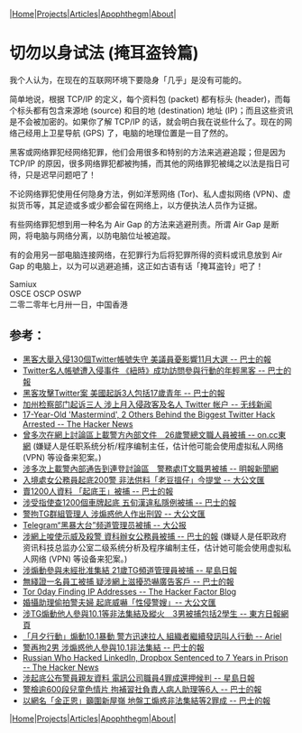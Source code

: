 |[Home](/README.md)|[Projects](/projects.md)|[Articles](/articles.md)|[Apophthegm](/apophthegm.md)|[About](/about.md)|

# 切勿以身试法 (掩耳盗铃篇)

我个人认为，在现在的互联网环境下要隐身「几乎」是没有可能的。

简单地说，根据 TCP/IP 的定义，每个资料包 (packet) 都有标头 (header)，而每个标头都有包含来源地 (source) 和目的地 (destination) 地址 (IP)；而且这些资讯是不会被加密的。如果你了解 TCP/IP 的话，就会明白我在说些什么了。现在的网络己经用上卫星导航 (GPS) 了，电脑的地理位置是一目了然的。

黑客或网络罪犯经网络犯罪，他们会用很多和特别的方法来逃避追蹤；但是因为 TCP/IP 的原因，很多网络罪犯都被拘捕，而其他的网络罪犯被绳之以法是指日可待，只是迟早问题吧了！

不论网络罪犯使用任何隐身方法，例如洋葱网络 (Tor)、私人虚拟网络 (VPN)、虚拟货币等，其足迹或多或少都会留在网络上，以方便执法人员作为证据。

有些网络罪犯想到用一种名为 Air Gap 的方法来逃避刑责。所谓 Air Gap 是断网，将电脑与网络分离，以防电脑位址被追蹤。

有的会用另一部电脑连接网络，在犯罪行为后将犯罪所得的资料或讯息放到 Air Gap 的电脑上，以为可以逃避追捕，这正如古语有话「掩耳盗铃」吧了！

Samiux  
OSCE  OSCP  OSWP  
二零二零年七月卅一日，中国香港  

## 参考：

- [黑客大舉入侵130個Twitter帳號失守 美議員憂影響11月大選 -- 巴士的報](https://www.bastillepost.com/hongkong/article/6794000-130%e5%80%8btwitter%e5%b8%b3%e8%99%9f%e9%81%ad%e9%bb%91%e5%ae%a2%e8%a5%b2%e6%93%8a-%e7%be%8e%e5%9c%8b%e8%ad%b0%e5%93%a1%e6%86%82%e5%bd%b1%e9%9f%bf11%e6%9c%88%e5%a4%a7%e9%81%b8)  
- [Twitter名人帳號遭入侵事件 《紐時》成功訪問參與行動的年輕黑客 -- 巴士的報](https://www.bastillepost.com/hongkong/article/6798918-twitter%e5%a4%9a%e5%80%8b%e5%90%8d%e4%ba%ba%e5%b8%b3%e8%99%9f%e9%81%ad%e5%85%a5%e4%be%b5-%e3%80%8a%e7%b4%90%e6%99%82%e3%80%8b%e6%8c%87%e6%98%af%e5%b9%b4%e8%bc%95%e9%bb%91%e5%ae%a2%e7%84%a1%e9%97%9c)  
- [黑客攻擊Twitter案 美國起訴3人包括17歲青年 -- 巴士的報](https://www.bastillepost.com/hongkong/article/6877523-%E9%BB%91%E5%AE%A2%E8%A5%B2%E6%93%8Atwitter%E6%A1%88-%E7%BE%8E%E5%9C%8B%E8%B5%B7%E8%A8%B43%E4%BA%BA%E5%8C%85%E6%8B%AC17%E6%AD%B2%E4%BD%9B%E5%B7%9E%E9%9D%92%E5%B9%B4)  
- [加州检察部门起诉三人 涉上月入侵政客及名人 Twitter 帐户 -- 无线新闻](http://news.tvb.com/world/5f254069335d19587c98cc96/%E5%8A%A0%E5%B7%9E%E6%AA%A2%E5%AF%9F%E9%83%A8%E9%96%80%E8%B5%B7%E8%A8%B4%E4%B8%89%E4%BA%BA-%E6%B6%89%E4%B8%8A%E6%9C%88%E5%85%A5%E4%BE%B5%E6%94%BF%E5%AE%A2%E5%8F%8A%E5%90%8D%E4%BA%BATwitter%E5%B8%B3%E6%88%B6)
- [17-Year-Old 'Mastermind', 2 Others Behind the Biggest Twitter Hack Arrested -- The Hacker News](https://thehackernews.com/2020/07/twitter-hacker-arrested.html)  
- [曾多次在網上討論區上載警方內部文件　26歲警總文職人員被捕 -- on.cc東網](https://hk.on.cc/hk/bkn/cnt/news/20200814/bkn-20200814224053227-0814_00822_001.html)  (嫌疑人是任职系统分析/程序编制主任，估计他可能会使用虚拟私人网络 (VPN) 等设备来犯案。)  
- [涉多次上載警內部通告到連登討論區　警務處IT文職男被捕 -- 明報新聞網](https://news.mingpao.com/ins/%E6%B8%AF%E8%81%9E/article/20200814/s00001/1597416940155/%E6%B6%89%E5%A4%9A%E6%AC%A1%E4%B8%8A%E8%BC%89%E8%AD%A6%E5%85%A7%E9%83%A8%E9%80%9A%E5%91%8A%E5%88%B0%E9%80%A3%E7%99%BB%E8%A8%8E%E8%AB%96%E5%8D%80-%E8%AD%A6%E5%8B%99%E8%99%95it%E6%96%87%E8%81%B7%E7%94%B7%E8%A2%AB%E6%8D%95)  
- [入境處女公務員起底200警 非法供料「老豆搵仔」今提堂 -- 大公文匯](https://www.tkww.hk/a/202008/22/AP5f406511e4b01ed767435807.html)  
- [賣1200人資料 「起底王」被捕 -- 巴士的報](https://www.bastillepost.com/hongkong/article/7030703-%e8%b3%a31200%e4%ba%ba%e8%b3%87%e6%96%99-%e3%80%8c%e8%b5%b7%e5%ba%95%e7%8e%8b%e3%80%8d%e8%a2%ab%e6%8d%95)  
- [涉受指使查1200個車牌起底 五旬漢違私隱例被捕 -- 巴士的報](https://www.bastillepost.com/hongkong/article/7029364-%e6%b6%89%e5%8f%97%e6%8c%87%e4%bd%bf%e6%9f%a51200%e5%80%8b%e8%bb%8a%e7%89%8c%e8%b3%87%e6%96%99%e8%b5%b7%e5%ba%95-%e4%ba%94%e6%97%ac%e6%bc%a2%e8%a2%ab%e6%8d%95)  
- [警拘TG群組管理人 涉煽惑他人作出刑毀 -- 大公文匯](https://www.tkww.hk/a/202008/28/AP5f48bc2ae4b01ed76744c79a.html)  
- [Telegram“黑暴大台”频道管理员被捕 -- 大公报](http://www.takungpao.com/news/232109/2020/0828/491369.html)  
- [涉網上唆使示威及殺警 資科辦女公務員被捕 -- 巴士的報](https://www.bastillepost.com/hongkong/article/7076368-%e8%b3%87%e7%a7%91%e8%be%a6%e5%a5%b3%e5%85%ac%e5%8b%99%e5%93%a1%e8%a2%ab%e6%8d%95-%e6%b6%89%e7%b6%b2%e4%b8%8a%e5%94%86%e4%bd%bf%e7%a4%ba%e5%a8%81%e5%8f%8a%e9%96%8b%e5%b1%b1%e5%88%80%e6%ae%ba%e8%ad%a6)  (嫌疑人是任职政府资讯科技总监办公室二级系统分析及程序编制主任，估计她可能会使用虚拟私人网络 (VPN) 等设备来犯案。)  
- [涉煽動參與未經批准集結 21歲TG頻道管理員被捕 --  星島日報](https://std.stheadline.com/realtime/article/1370475/%E5%8D%B3%E6%99%82-%E6%B8%AF%E8%81%9E-%E6%B6%89%E7%85%BD%E5%8B%95%E5%8F%83%E8%88%87%E6%9C%AA%E7%B6%93%E6%89%B9%E5%87%86%E9%9B%86%E7%B5%90-21%E6%AD%B2TG%E9%A0%BB%E9%81%93%E7%AE%A1%E7%90%86%E5%93%A1%E8%A2%AB%E6%8D%95)  
- [無綫證一名員工被捕 疑涉網上滋擾恐嚇廣告客戶 -- 巴士的報](https://www.bastillepost.com/hongkong/article/7136902-%e7%84%a1%e7%b6%ab%e8%ad%89%e4%b8%80%e5%90%8d%e5%93%a1%e5%b7%a5%e8%a2%ab%e6%8d%95-%e7%96%91%e6%b6%89%e7%b6%b2%e4%b8%8a%e6%bb%8b%e6%93%be%e6%81%90%e5%9a%87%e5%bb%a3%e5%91%8a%e5%ae%a2%e6%88%b6?current_cat=3)  
- [Tor 0day Finding IP Addresses -- The Hacker Factor Blog](https://www.hackerfactor.com/blog/index.php?/archives/896-Tor-0day-Finding-IP-Addresses.html)  
- [婚攝助理偷拍警夫婦 起底威嚇「性侵警嫂」-- 大公文匯](https://www.tkww.hk/a/202009/17/AP5f62ab1ce4b0eab60baaebd5.html)  
- [涉TG煽動他人參與10.1等非法集結及縱火　3男被捕包括2學生 -- 東方日報網頁](https://hk.on.cc/hk/bkn/cnt/news/20200929/bkn-20200929165726234-0929_00822_001.html)  
- [「月夕行動」煽動10.1暴動 警方迅速拉人 組織者繼續發訊叫人行動 -- Ariel](https://www.bastillepost.com/hongkong/article/7223030-%e3%80%8c%e6%9c%88%e5%a4%95%e8%a1%8c%e5%8b%95%e3%80%8d%e7%85%bd%e5%8b%9510-1%e6%9a%b4%e5%8b%95-%e8%ad%a6%e6%96%b9%e8%bf%85%e9%80%9f%e6%8b%89%e4%ba%ba-%e7%b5%84%e7%b9%94%e8%80%85%e7%b9%bc%e7%ba%8c)  
- [警再拘2男 涉煽惑他人參與10.1非法集結 -- 巴士的報](https://www.bastillepost.com/hongkong/article/7225730-%e8%ad%a6%e5%86%8d%e6%8b%982%e4%ba%ba-%e6%b6%89%e7%85%bd%e6%83%91%e4%bb%96%e4%ba%ba%e5%8f%83%e8%88%87%e5%8d%81%e4%b8%80%e9%9d%9e%e6%b3%95%e9%9b%86%e7%b5%90)  
- [Russian Who Hacked LinkedIn, Dropbox Sentenced to 7 Years in Prison -- The Hacker News](https://thehackernews.com/2020/10/russian-linkedin-hacker.html)  
- [涉起底公布警員親友資料 電訊公司職員4罪成還押候判 --  星島日報](https://std.stheadline.com/realtime/article/1393348/%E5%8D%B3%E6%99%82-%E6%B8%AF%E8%81%9E-%E6%B6%89%E8%B5%B7%E5%BA%95%E5%85%AC%E5%B8%83%E8%AD%A6%E5%93%A1%E8%A6%AA%E5%8F%8B%E8%B3%87%E6%96%99-%E9%9B%BB%E8%A8%8A%E5%85%AC%E5%8F%B8%E8%81%B7%E5%93%A14%E7%BD%AA%E6%88%90%E9%82%84%E6%8A%BC%E5%80%99%E5%88%A4)  
- [警檢逾600段兒童色情片 拘補習社負責人病人助理等6人 -- 巴士的報](https://www.bastillepost.com/hongkong/article/7311352-%e8%ad%a6%e6%96%b9%e6%8b%986%e7%94%b7%e6%b6%89%e8%a3%9c%e7%bf%92%e7%a4%be%e8%b2%a0%e8%b2%ac%e4%ba%ba%e7%97%85%e4%ba%ba%e5%8a%a9%e7%90%86-%e6%aa%a2%e9%80%be600%e6%ae%b5%e5%85%92%e7%ab%a5%e8%89%b2)  
- [以網名「金正恩」籲圍新屋嶺 地盤工煽惑非法集結等2罪成 -- 巴士的報](https://www.bastillepost.com/hongkong/article/7326176-%e4%bb%a5%e7%b6%b2%e5%90%8d%e3%80%8c%e9%87%91%e6%ad%a3%e6%81%a9%e3%80%8d%e7%b1%b2%e5%9c%8d%e6%96%b0%e5%b1%8b%e5%b6%ba-%e5%9c%b0%e7%9b%a4%e5%b7%a5%e7%85%bd%e6%83%91%e9%9d%9e%e6%b3%95%e9%9b%86%e7%b5%90)  

|[Home](/README.md)|[Projects](/projects.md)|[Articles](/articles.md)|[Apophthegm](/apophthegm.md)|[About](/about.md)|
